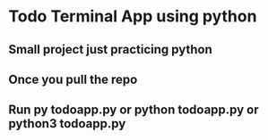 <h1> Todo Terminal App using python </h1>
<h2> Small project just practicing python </h2>
<h2> Once you pull the repo </h2>
<h2> Run py todoapp.py or python todoapp.py or python3 todoapp.py </h2>